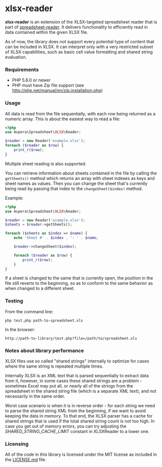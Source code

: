 # xlsx-reader

__xlsx-reader__ is an extension of the XLSX-targeted spreadsheet reader that is part of [spreadsheet-reader](https://github.com/nuovo/spreadsheet-reader).
It delivers functionality to efficiently read in data contained within the given XLSX file.

As of now, the library does not support every potential type of content that can be included in XLSX. It can interpret only with a
very restricted subset of XLSX capabilities, such as basic cell value formatting and shared string evaluation.

### Requirements
*  PHP 5.6.0 or newer
*  PHP must have Zip file support (see <http://php.net/manual/en/zip.installation.php>)

### Usage

All data is read from the file sequentially, with each row being returned as a numeric array.
This is about the easiest way to read a file:

```php
<?php
use Aspera\Spreadsheet\XLSX\Reader;

$reader = new Reader('example.xlsx');
foreach ($reader as $row) {
    print_r($row);
}
```

Multiple sheet reading is also supported.

You can retrieve information about sheets contained in the file by calling the `getSheets()` method which returns an array with
sheet indexes as keys and sheet names as values. Then you can change the sheet that's currently being read by passing that index
to the `changeSheet($index)` method.

Example:

```php
<?php
use Aspera\Spreadsheet\XLSX\Reader;

$reader = new Reader('example.xlsx');
$sheets = $reader->getSheets();

foreach ($sheets as $index => $name) {
    echo 'Sheet #' . $index . ': ' . $name;

    $reader->changeSheet($index);

    foreach ($reader as $row) {
        print_r($row);
    }
}
```


If a sheet is changed to the same that is currently open, the position in the file still reverts to the beginning, so as to conform
to the same behavior as when changed to a different sheet.

### Testing

From the command line:

    php test.php path-to-spreadsheet.xls

In the browser:

    http://path-to-library/test.php?file=/path/to/spreadsheet.xls

### Notes about library performance
XLSX files use so called "shared strings" internally to optimize for cases where the same string is repeated multiple times.

Internally XLSX is an XML text that is parsed sequentially to extract data from it, however, in some cases these shared strings are a problem -
sometimes Excel may put all, or nearly all of the strings from the spreadsheet in the shared string file (which is a separate XML text), and not necessarily in the same
order. 

Worst case scenario is when it is in reverse order - for each string we need to parse the shared string XML from the beginning, if we want to avoid keeping the data in memory.
To that end, the XLSX parser has a cache for shared strings that is used if the total shared string count is not too high. In case you get out of memory errors, you can
try adjusting the *SHARED_STRING_CACHE_LIMIT* constant in XLSXReader to a lower one.

### Licensing
All of the code in this library is licensed under the MIT license as included in the [LICENSE.md](LICENSE.md) file.